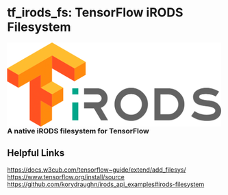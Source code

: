 # tf_irods_fs: TensorFlow iRODS Filesystem

<img align="left" title="iRODS <3 TF" width="500px" src="logo.png">

### A native iRODS filesystem for TensorFlow

## Helpful Links

https://docs.w3cub.com/tensorflow~guide/extend/add_filesys/
https://www.tensorflow.org/install/source
https://github.com/korydraughn/irods_api_examples#irods-filesystem
